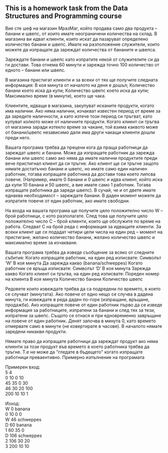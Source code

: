 
## **This is a homework task from the Data Structures and Programming course**

Вие сте шеф на магазин МразМаг, който продава само два продукта – банани и швепс, от които имате неограничени количества на склад. В магазина ви идват клиенти, които искат да пазаруват определено количество банани и швепс. Имате на разположение служители, които можете да изпращате да зареждат количества от бананите и швепса.

Зареждате банани и швепс като изпратите някой от служителите си да ги достави. Това отнема 60 минути и зарежда точно 100 количество от едното – банани или швепс.

В магазина пристигат клиенти и за всеки от тях ще получите следната информация:
В коя минута от началото на деня е дошъл;
Количество банани което иска да купи;
Количество швепс което иска да купи;
Максимално време (в минути), което ще чака.

Клиентите, идващи в магазина, закупуват исканите продукти, когато има налични. Ако няма налични, изчакват известен период от време за да заредите наличности, а като изтече този период си тръгват, като купуват колкото може от наличните продукти. Когато клиент си тръгва от магазина заради изтекло време за чакане, той взима каквото може от банани/швепс независимо дали има други чакащи клиенти дошли преди него.

Вашата програма трябва да прецени кога да праща работници да зареждат швепс и банани. Може да изпращате работник да зарежда банани или швепс само ако няма да имате налични продуктите преди вече пристигнал клиент да си тръгне. Ако клиент ще си тръгне защото нямате достатъчно банани и швепс, но имате само един наличен работник, тогава изпращате работника да достави това което липсва повече. (Например, имате 0 банани и 0 швепс и идва клиент, който иска да купи 10 банана и 50 швепс, а вие имате само 1 работник. Тогава изпращате работника да зареди швепс). В сучай, че и от двете имате еднаква необходимост – зареждате банани. В даден момент можете да изпратите повече от един работник, ако имате свободни.

На входа на вашата програма ще получите цяло положително число W – брой работници, с кото разполагате. След това ще получите цяло положително число C – брой клиенти, които ще обслужите по време на работа. Следват C на брой реда с информация за идващите клиенти. За всеки клиент ще се подадат четири цели числа на един ред – момент на пристигане, желано количество банани, желано количество швепс и максимално време за изчакване.

Вашата програма трябва да изведе съобщение за всяко от следните събития:
Когато изпращате работник, на един ред изписвате:
Символът ‘W’
В коя минута
Да зарежда какво (banana/schweppes)
Когато работник се връща изписвате:
Символът ‘D’
В коя минута
Зарежда какво
Когато клиент си тръгва, на един ред изписвате:
Пореден номер на клиента
В коя минута
Количество банани
Количество швепс

Редовете които извеждате трябва да са подредени по времето, в което се случват (минутата). Ако повече от едно нещо се случва в дадена минута, ги извеждате в реда даден по-горе (изпращане, връщане, продажба). Ако изпращате повече от един работник първо да се изведе информация за работниците, изпратени за банани и след тях за тези, изпратени за швепс. Същото се отнася и при едновременно завръщане на повече от един работник. Денят започва в минута 0, като времето отмервате само в минути (не ковертирате в часове). В началото нямате заредени никакви продукти.

Нямате право да изпращате работници да зареждат продукт ако няма клиенти за този продукт във времето в което работника трябва да тръгне. Т.е не може да "гледате в бъдещето" когато изпращате работници преваeнтивно.
Примерно изпълнение на програмата

Примерен вход:  
5 4     
0 10 0 10    
45 35 0 30   
46 30 20 100    
200 10 10 1   

Изход:  
W 0 banana    
0 10 0 0    
W 46 schweppes    
D 60 banana    
1 60 35 0   
D 106 schweppes    
2 106 30 20    
3 200 10 10    
